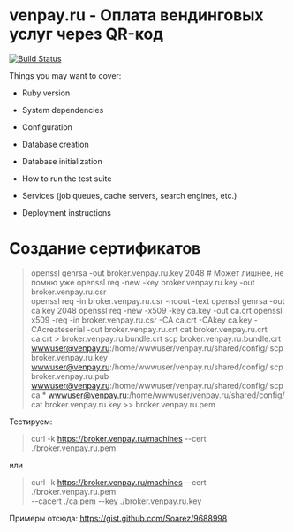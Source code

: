# venpay.ru - Оплата вендинговых услуг через QR-код

[![Build Status](https://travis-ci.org/BrandyMint/venpay.ru.svg?branch=master)](https://travis-ci.org/BrandyMint/venpay.ru)

Things you may want to cover:

* Ruby version

* System dependencies

* Configuration

* Database creation

* Database initialization

* How to run the test suite

* Services (job queues, cache servers, search engines, etc.)

* Deployment instructions

# Создание сертификатов

> openssl genrsa -out broker.venpay.ru.key 2048  # Может лишнее, не помню уже
> openssl req -new -key broker.venpay.ru.key -out broker.venpay.ru.csr  
> openssl req -in broker.venpay.ru.csr -noout -text 
> openssl genrsa -out ca.key 2048
> openssl req -new -x509 -key ca.key -out ca.crt 
> openssl x509 -req -in broker.venpay.ru.csr -CA ca.crt -CAkey ca.key -CAcreateserial -out broker.venpay.ru.crt
> cat broker.venpay.ru.crt ca.crt > broker.venpay.ru.bundle.crt 
> scp broker.venpay.ru.bundle.crt wwwuser@venpay.ru:/home/wwwuser/venpay.ru/shared/config/
> scp broker.venpay.ru.key wwwuser@venpay.ru:/home/wwwuser/venpay.ru/shared/config/
> scp broker.venpay.ru.pub wwwuser@venpay.ru:/home/wwwuser/venpay.ru/shared/config/
> scp ca.*  wwwuser@venpay.ru:/home/wwwuser/venpay.ru/shared/config/
> cat broker.venpay.ru.key >> broker.venpay.ru.pem 

Тестируем:

> curl -k https://broker.venpay.ru/machines --cert ./broker.venpay.ru.pem

или

> curl -k https://broker.venpay.ru/machines --cert ./broker.venpay.ru.pem \
  --cacert ./ca.pem --key ./broker.venpay.ru.key

Примеры отсюда: https://gist.github.com/Soarez/9688998
